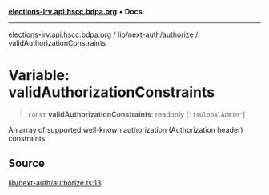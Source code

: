 [**elections-irv.api.hscc.bdpa.org**](../../../../README.md) • **Docs**

***

[elections-irv.api.hscc.bdpa.org](../../../../README.md) / [lib/next-auth/authorize](../README.md) / validAuthorizationConstraints

# Variable: validAuthorizationConstraints

> `const` **validAuthorizationConstraints**: readonly [`"isGlobalAdmin"`]

An array of supported well-known authorization (Authorization header)
constraints.

## Source

[lib/next-auth/authorize.ts:13](https://github.com/Xunnamius/elections_irv.api.hscc.bdpa.org/blob/c917ea60595d63d322e4038beb12d08f7d64cdd2/lib/next-auth/authorize.ts#L13)
